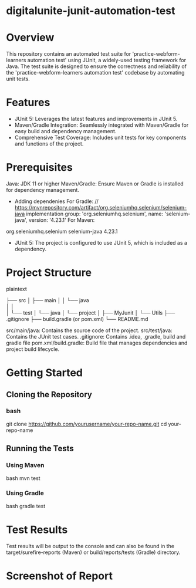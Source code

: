 # digitalunite-junit-automation-test
# Overview
This repository contains an automated test suite for 'practice-webform-learners automation test' using JUnit, a widely-used testing framework for Java. The test suite is designed to ensure the correctness and reliability of the 'practice-webform-learners automation test' codebase by automating unit tests.

# Features
* JUnit 5: Leverages the latest features and improvements in JUnit 5.
* Maven/Gradle Integration: Seamlessly integrated with Maven/Gradle for easy build and dependency management.
* Comprehensive Test Coverage: Includes unit tests for key components and functions of the project.

# Prerequisites
Java: JDK 11 or higher
Maven/Gradle: Ensure Maven or Gradle is installed for dependency management.
* Adding dependenies
For Gradle: // https://mvnrepository.com/artifact/org.seleniumhq.selenium/selenium-java
implementation group: 'org.seleniumhq.selenium', name: 'selenium-java', version: '4.23.1'
For Maven: <!-- https://mvnrepository.com/artifact/org.seleniumhq.selenium/selenium-java -->
<dependency>
    <groupId>org.seleniumhq.selenium</groupId>
    <artifactId>selenium-java</artifactId>
    <version>4.23.1</version>
</dependency>

* JUnit 5: The project is configured to use JUnit 5, which is included as a dependency.

# Project Structure

plaintext

├── src
│   ├── main
│   │   └── java                             
│   │                
│   └── test
│       └── java
│           └── project
│                 ├── MyJunit
│                 └── Utils
├── .gitignore
├── build.gradle (or pom.xml)
└── README.md

src/main/java: Contains the source code of the project.
src/test/java: Contains the JUnit test cases.
.gitignore: Contains .idea, .gradle, build and gradle file
pom.xml/build.gradle: Build file that manages dependencies and project build lifecycle.

# Getting Started
## Cloning the Repository

### bash
git clone https://github.com/yourusername/your-repo-name.git
cd your-repo-name

## Running the Tests
### Using Maven

bash
mvn test

### Using Gradle

bash
gradle test

# Test Results
Test results will be output to the console and can also be found in the target/surefire-reports (Maven) or build/reports/tests (Gradle) directory.

# Screenshot of Report
